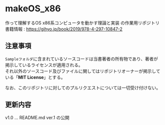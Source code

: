 # makeOS_x86
作って理解するOS  x86系コンピュータを動かす理論と実装 の作業用リポジトリ  
書籍情報 : https://gihyo.jp/book/2019/978-4-297-10847-2

## 注意事項
`Sampleフォルダ`に含まれているソースコードは当書著者の所有物であり、著者が掲示しているライセンスが適用される。  
それ以外のソースコード及びファイルに関してはリポジトリオーナーが掲示している「**MIT License**」とする。

なお、このリポジトリに対してのプルリクエストについては一切受け付けない。

## 更新内容  
v1.0 ... README.md ver.1 の公開
